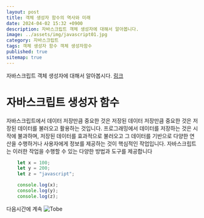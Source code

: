 ```yaml
---
layout: post
title: 객체 생성자 함수의 역사와 미래
date: 2024-04-02 15:32 +0900
description: 자바스크립트 객체 생성자에 대해서 알아봅니다.
image: ../assets/img/javascript01.jpg
category: 자바스크립트
tags: 객체 생성자 함수 객체 생성자함수
published: true
sitemap: true
---
```


자바스크립트 객체 생성자에 대해서 알아봅시다.
[링크](https://github.com/nicejmp1/nicejmp1.github.io)

# **자바스크립트** 생성자 함수
자바스크립트에서 데이터 저장만큼 중요한 것은 저장된 데이터 저장만큼 중요한 것은 저장된 데이터를 불러오고 활용하는 것입니다.
프로그래밍에서 데이터를 저장하는 것은 시작에 불과하며, 저장된 데이터를 효과적으로
불러오고 그 데이터를 기반으로 다양한 연산을 수행하거나 사용자에게 정보를 제공하는 것이 핵심적인 작업입니다. 자바스크립트는 이러한 작업을 수행할 수 있는 다양한 방법과 도구를 제공합니다

````javascript
    let x = 100;
    let y = 200;
    let z = "javascript";

    console.log(x);
    console.log(y);
    console.log(z);
````

다음시간에 계속
![Tobe](https://github.com/nicejmp1/nicejmp1.github.io/assets/163364733/35a40f18-d9ba-42a0-bda6-a60b263edc2a)